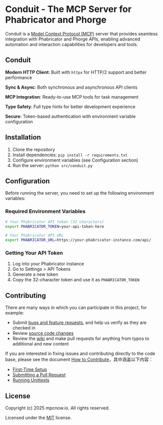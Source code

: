 # Conduit - The MCP Server for Phabricator and Phorge
Conduit is a [Model Context Protocol (MCP)](https://modelcontextprotocol.io/introduction) server that provides seamless integration with Phabricator and Phorge APIs, enabling advanced automation and interaction capabilities for developers and tools.

## Conduit
**Modern HTTP Client**: Built with `httpx` for HTTP/2 support and better performance

**Sync & Async**: Both synchronous and asynchronous API clients

**MCP Integration**: Ready-to-use MCP tools for task management

**Type Safety**: Full type hints for better development experience

**Secure**: Token-based authentication with environment variable configuration

## Installation
1. Clone the repository
2. Install dependencies: `pip install -r requirements.txt`
3. Configure environment variables (see Configuration section)
4. Run the server: `python src/conduit.py`

## Configuration
Before running the server, you need to set up the following environment variables:

### Required Environment Variables

```bash
# Your Phabricator API token (32 characters)
export PHABRICATOR_TOKEN=your-api-token-here

# Your Phabricator API URL
export PHABRICATOR_URL=https://your-phabricator-instance.com/api/
```

### Getting Your API Token
1. Log into your Phabricator instance
2. Go to Settings > API Tokens
3. Generate a new token
4. Copy the 32-character token and use it as `PHABRICATOR_TOKEN`

## Contributing
There are many ways in which you can participate in this project, for example:
* Submit [bugs and feature requests](https://github.com/mcpnow-io/conduit/issues), and help us verify as they are checked in
* Review [source code changes](https://github.com/mcpnow-io/conduit/pulls)
* Review the [wiki](https://github.com/mcpnow-io/conduit/wiki) and make pull requests for anything from typos to additional and new content

If you are interested in fixing issues and contributing directly to the code base, please see the document [How to Contribute](https://github.com/mcpnow-io/conduit/wiki/How-to-Contribute)，其中涵盖以下内容：
* [First-Time Setup](https://github.com/mcpnow-io/conduit/wiki/How-to-Contribute#first-time-setup)
* [Submitting a Pull Request](https://github.com/mcpnow-io/conduit/wiki/How-to-Contribute#submitting-a-pull-request)
* [Running Unittests](https://github.com/mcpnow-io/conduit/wiki/How-to-Contribute#running-unittests)

## License
Copyright (c) 2025 mpcnow.io. All rights reserved.

Licensed under the [MIT](LICENSE) license.

